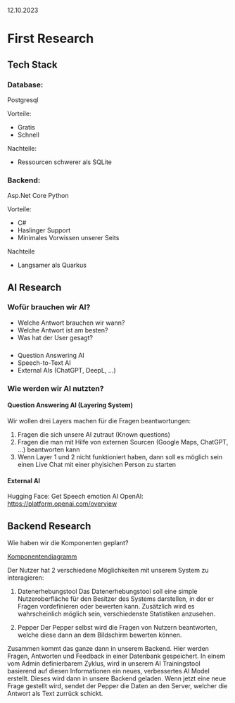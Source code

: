 12.10.2023

# First Research
## Tech Stack
### Database:
Postgresql

Vorteile:
- Gratis
- Schnell

Nachteile:
- Ressourcen schwerer als SQLite

### Backend:
Asp.Net Core
Python

Vorteile:
- C#
- Haslinger Support
- Minimales Vorwissen unserer Seits

Nachteile
- Langsamer als Quarkus

## AI Research
### Wofür brauchen wir AI?

- Welche Antwort brauchen wir wann?
- Welche Antwort ist am besten?
- Was hat der User gesagt?
  
###

- Question Answering AI
- Speech-to-Text AI
- External AIs (ChatGPT, DeepL, ...)

### Wie werden wir AI nutzten?
#### Question Answering AI (Layering System)

Wir wollen drei Layers machen für die Fragen beantwortungen:

1. Fragen die sich unsere AI zutraut (Known questions)
2. Fragen die man mit Hilfe von externen Sourcen (Google Maps, ChatGPT, ...) beantworten kann
3. Wenn Layer 1 und 2 nicht funktioniert haben, dann soll es möglich sein einen Live Chat mit einer phyisichen Person zu starten

#### External AI

Hugging Face: Get Speech emotion AI
OpenAI: https://platform.openai.com/overview


## Backend Research

Wie haben wir die Komponenten geplant?

[Komponentendiagramm](./componentDiagram.puml)

Der Nutzer hat 2 verschiedene Möglichkeiten mit unserem System zu
interagieren:

1. Datenerhebungstool
Das Datenerhebungstool soll eine simple Nutzeroberfläche für den Besitzer des Systems darstellen, in der er Fragen vordefinieren oder
bewerten kann. Zusätzlich wird es wahrscheinlich möglich sein, verschiedenste Statistiken anzusehen.

2. Pepper
Der Pepper selbst wird die Fragen von Nutzern beantworten, welche
diese dann an dem Bildschirm bewerten können.

Zusammen kommt das ganze dann in unserem Backend. Hier werden Fragen, Antworten und Feedback in einer Datenbank gespeichert. In einem vom Admin definierbarem Zyklus, wird in unserem AI Trainingstool basierend auf diesen Informationen ein neues, verbessertes AI Model erstellt. Dieses wird dann in unsere Backend geladen. Wenn jetzt eine neue Frage gestellt wird, sendet der Pepper die Daten an den Server, welcher die Antwort als Text zurrück schickt. 